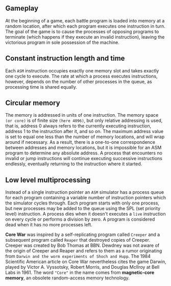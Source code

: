 ## Gameplay
At the beginning of a game, each battle program is loaded into memory at a random location, after which each program executes one instruction in turn. The goal of the game is to cause the processes of opposing programs to terminate (which happens if they execute an invalid instruction), leaving the victorious program in sole possession of the machine.

## Constant instruction length and time
Each `ASM` instruction occupies exactly one memory slot and takes exactly one cycle to execute. The rate at which a process executes instructions, however, depends on the number of other processes in the queue, as processing time is shared equally.

## Circular memory
The memory is addressed in units of one instruction. The memory space `(or core)` is of finite size `(here 4096)`, but only relative addressing is used, that is, address 0 always refers to the currently executing instruction, address 1 to the instruction after it, and so on. The maximum address value is set to equal one less than the number of memory locations, and will wrap around if necessary. As a result, there is a one-to-one correspondence between addresses and memory locations, but it is impossible for an ASM program to determine any absolute address. A process that encounters no invalid or jump instructions will continue executing successive instructions endlessly, eventually returning to the instruction where it started.

## Low level multiprocessing
Instead of a single instruction pointer an `ASM` simulator has a process queue for each program containing a variable number of instruction pointers which the simulator cycles through. Each program starts with only one process, but new processes may be added to the queue using the SPL (set priority level) instruction. A process dies when it doesn't executes a `live` instruction on every cycle or performs a division by zero. A program is considered dead when it has no more processes left.

**Core War** was inspired by a self-replicating program called `Creeper` and a subsequent program called `Reaper` that destroyed copies of Creeper. Creeper was created by Bob Thomas at BBN. Dewdney was not aware of the origin of Creeper and Reaper and refers to them as a rumor originating from `Darwin and the worm experiments of Shoch and Hupp`. The 1984 Scientific American article on Core War nevertheless cites the game Darwin, played by Victor A. Vyssotsky, Robert Morris, and Douglas McIlroy at Bell Labs in 1961. The word `"Core"` in the name comes from **magnetic-core memory**, an obsolete random-access memory technology.
